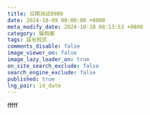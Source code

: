 ```yaml
---
title: 日期测试0900
date: 2024-10-09 00:00:00 +0000
meta_modify_date: 2024-10-10 08:13:53 +0800
category: 猫档案
tags: 延长校区
comments_disable: false
image_viewer_on: false
image_lazy_loader_on: true
on_site_search_exclude: false
search_engine_exclude: false
published: true
lng_pair: id_date
---
```

fffff